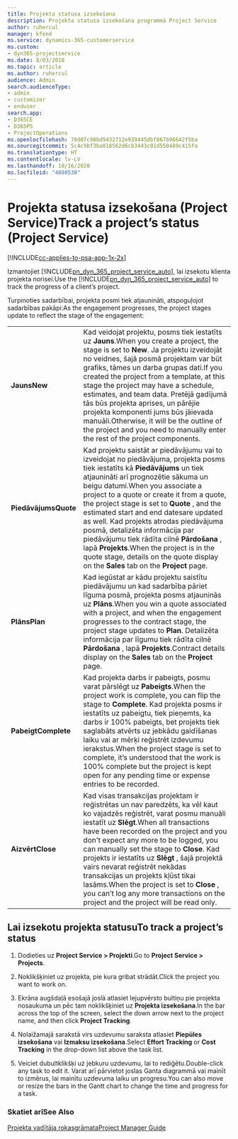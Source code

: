 ```yaml
---
title: Projekta statusa izsekošana
description: Projekta statusa izsekošana programmā Project Service
author: ruhercul
manager: kfend
ms.service: dynamics-365-customerservice
ms.custom:
- dyn365-projectservice
ms.date: 8/03/2018
ms.topic: article
ms.author: ruhercul
audience: Admin
search.audienceType:
- admin
- customizer
- enduser
search.app:
- D365CE
- D365PS
- ProjectOperations
ms.openlocfilehash: 70d07c98bd9432712e939445dbf867b96642f5ba
ms.sourcegitcommit: 5c4c9bf3ba018562d6cb3443c01d550489c415fa
ms.translationtype: HT
ms.contentlocale: lv-LV
ms.lasthandoff: 10/16/2020
ms.locfileid: "4080530"
---
```

# <a name="track-a-projects-status-project-service"></a><span data-ttu-id="688a2-103">Projekta statusa izsekošana (Project Service)</span><span class="sxs-lookup"><span data-stu-id="688a2-103">Track a project’s status (Project Service)</span></span>

[!INCLUDE[cc-applies-to-psa-app-1x-2x](../includes/cc-applies-to-psa-app-1x-2x.md)]

<span data-ttu-id="688a2-104">Izmantojiet [!INCLUDE[pn_dyn_365_project_service_auto](../includes/pn-dyn-365-project-service-auto.md)], lai izsekotu klienta projekta norisei.</span><span class="sxs-lookup"><span data-stu-id="688a2-104">Use the [!INCLUDE[pn_dyn_365_project_service_auto](../includes/pn-dyn-365-project-service-auto.md)] to track the progress of a client’s project.</span></span>  

<span data-ttu-id="688a2-105">Turpinoties sadarbībai, projekta posmi tiek atjaunināti, atspoguļojot sadarbības pakāpi:</span><span class="sxs-lookup"><span data-stu-id="688a2-105">As the engagement progresses, the project stages update to reflect the stage of the engagement:</span></span>  


|              |                                                                                                                                                                                                                                                                                                  |
|--------------|--------------------------------------------------------------------------------------------------------------------------------------------------------------------------------------------------------------------------------------------------------------------------------------------------|
|   <span data-ttu-id="688a2-106">**Jauns**</span><span class="sxs-lookup"><span data-stu-id="688a2-106">**New**</span></span>    | <span data-ttu-id="688a2-107">Kad veidojat projektu, posms tiek iestatīts uz **Jauns**.</span><span class="sxs-lookup"><span data-stu-id="688a2-107">When you create a project, the stage is set to **New**.</span></span> <span data-ttu-id="688a2-108">Ja projektu izveidojāt no veidnes, šajā posmā projektam var būt grafiks, tāmes un darba grupas dati.</span><span class="sxs-lookup"><span data-stu-id="688a2-108">If you created the project from a template, at this stage the project may have a schedule, estimates, and team data.</span></span> <span data-ttu-id="688a2-109">Pretējā gadījumā tās būs projekta aprises, un pārējie projekta komponenti jums būs jāievada manuāli.</span><span class="sxs-lookup"><span data-stu-id="688a2-109">Otherwise, it will be the outline of the project and you need to manually enter the rest of the project components.</span></span> |
|  <span data-ttu-id="688a2-110">**Piedāvājums**</span><span class="sxs-lookup"><span data-stu-id="688a2-110">**Quote**</span></span>   |      <span data-ttu-id="688a2-111">Kad projektu saistāt ar piedāvājumu vai to izveidojat no piedāvājuma, projekta posms tiek iestatīts kā **Piedāvājums** un tiek atjaunināti arī prognozētie sākuma un beigu datumi.</span><span class="sxs-lookup"><span data-stu-id="688a2-111">When you associate a project to a quote or create it from a quote, the project stage is set to **Quote** , and the estimated start and end datesare updated as well.</span></span> <span data-ttu-id="688a2-112">Kad projekts atrodas piedāvājuma posmā, detalizēta informācija par piedāvājumu tiek rādīta cilnē **Pārdošana** , lapā **Projekts**.</span><span class="sxs-lookup"><span data-stu-id="688a2-112">When the project is in the quote stage, details on the quote display on the **Sales** tab on the **Project** page.</span></span>      |
|   <span data-ttu-id="688a2-113">**Plāns**</span><span class="sxs-lookup"><span data-stu-id="688a2-113">**Plan**</span></span>   |                                     <span data-ttu-id="688a2-114">Kad iegūstat ar kādu projektu saistītu piedāvājumu un kad sadarbība pāriet līguma posmā, projekta posms atjauninās uz **Plāns**.</span><span class="sxs-lookup"><span data-stu-id="688a2-114">When you win a quote associated with a project, and when the engagement progresses to the contract stage, the project stage updates to **Plan**.</span></span> <span data-ttu-id="688a2-115">Detalizēta informācija par līgumu tiek rādīta cilnē **Pārdošana** , lapā **Projekts**.</span><span class="sxs-lookup"><span data-stu-id="688a2-115">Contract details display on the **Sales** tab on the **Project** page.</span></span>                                      |
| <span data-ttu-id="688a2-116">**Pabeigt**</span><span class="sxs-lookup"><span data-stu-id="688a2-116">**Complete**</span></span> |                    <span data-ttu-id="688a2-117">Kad projekta darbs ir pabeigts, posmu varat pārslēgt uz **Pabeigts**.</span><span class="sxs-lookup"><span data-stu-id="688a2-117">When the project work is complete, you can flip the stage to **Complete**.</span></span> <span data-ttu-id="688a2-118">Kad projekta posms ir iestatīts uz pabeigtu, tiek pieņemts, ka darbs ir 100% pabeigts, bet projekts tiek saglabāts atvērts uz jebkādu gaidīšanas laiku vai ar mērķi reģistrēt izdevumu ierakstus.</span><span class="sxs-lookup"><span data-stu-id="688a2-118">When the project stage is set to complete, it’s understood that the work is 100% complete but the project is kept open for any pending time or expense entries to be recorded.</span></span>                     |
|  <span data-ttu-id="688a2-119">**Aizvērt**</span><span class="sxs-lookup"><span data-stu-id="688a2-119">**Close**</span></span>   |           <span data-ttu-id="688a2-120">Kad visas transakcijas projektam ir reģistrētas un nav paredzēts, ka vēl kaut ko vajadzēs reģistrēt, varat posmu manuāli iestatīt uz **Slēgt**.</span><span class="sxs-lookup"><span data-stu-id="688a2-120">When all transactions have been recorded on the project and you don't expect any more to be logged, you can manually set the stage to **Close**.</span></span> <span data-ttu-id="688a2-121">Kad projekts ir iestatīts uz **Slēgt** , šajā projektā vairs nevarat reģistrēt nekādas transakcijas un projekts kļūst tikai lasāms.</span><span class="sxs-lookup"><span data-stu-id="688a2-121">When the project is set to **Close** , you can’t log any more transactions on the project and the project will be read only.</span></span>           |

## <a name="to-track-a-projects-status"></a><span data-ttu-id="688a2-122">Lai izsekotu projekta statusu</span><span class="sxs-lookup"><span data-stu-id="688a2-122">To track a project’s status</span></span>  

1.  <span data-ttu-id="688a2-123">Dodieties uz **Project Service > Projekti**.</span><span class="sxs-lookup"><span data-stu-id="688a2-123">Go to **Project Service > Projects**.</span></span>  

2.  <span data-ttu-id="688a2-124">Noklikšķiniet uz projekta, pie kura gribat strādāt.</span><span class="sxs-lookup"><span data-stu-id="688a2-124">Click the project you want to work on.</span></span>  

3.  <span data-ttu-id="688a2-125">Ekrāna augšdaļā esošajā joslā atlasiet lejupvērsto bultiņu pie projekta nosaukuma un pēc tam noklikšķiniet uz **Projekta izsekošana**.</span><span class="sxs-lookup"><span data-stu-id="688a2-125">In the bar across the top of the screen, select the down arrow next to the project name, and then click **Project Tracking**.</span></span>  

4.  <span data-ttu-id="688a2-126">Nolaižamajā sarakstā virs uzdevumu saraksta atlasiet **Piepūles izsekošana** vai **Izmaksu izsekošana**.</span><span class="sxs-lookup"><span data-stu-id="688a2-126">Select **Effort Tracking** or **Cost Tracking** in the drop-down list above the task list.</span></span>  

5.  <span data-ttu-id="688a2-127">Veiciet dubultklikšķi uz jebkuru uzdevumu, lai to rediģētu.</span><span class="sxs-lookup"><span data-stu-id="688a2-127">Double-click any task to edit it.</span></span> <span data-ttu-id="688a2-128">Varat arī pārvietot joslas Ganta diagrammā vai mainīt to izmērus, lai mainītu uzdevuma laiku un progresu.</span><span class="sxs-lookup"><span data-stu-id="688a2-128">You can also move or resize the bars in the Gantt chart to change the time and progress for a task.</span></span>  

### <a name="see-also"></a><span data-ttu-id="688a2-129">Skatiet arī</span><span class="sxs-lookup"><span data-stu-id="688a2-129">See Also</span></span>  
 [<span data-ttu-id="688a2-130">Projekta vadītāja rokasgrāmata</span><span class="sxs-lookup"><span data-stu-id="688a2-130">Project Manager Guide</span></span>](../psa/project-manager-guide.md)
